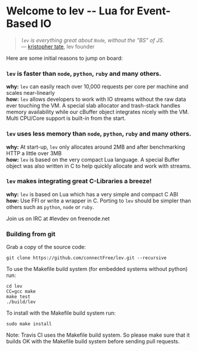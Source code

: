 # Welcome to lev -- Lua for Event-Based IO

> _`lev` is everything great about `Node`, without the "BS" of JS._  
― [kristopher tate](https://github.com/kristate), lev founder

Here are some initial reasons to jump on board:

### `lev` is faster than `node`, `python`, `ruby` and many others.
**why:** `lev` can easily reach over 10,000 requests per core per machine and scales near-linearly  
**how:** `lev` allows developers to work with IO streams without the raw data ever touching the VM. A special slab allocator and trash-stack handles memory availability while our cBuffer object integrates nicely with the VM. Multi CPU/Core support is built-in from the start.

### `lev` uses less memory than `node`, `python`, `ruby` and many others.
**why:** At start-up, `lev` only allocates around 2MB and after benchmarking HTTP a little over 3MB  
**how:** `lev` is based on the very compact Lua language. A special Buffer object was also written in C to help quickly allocate and work with streams.

### `lev` makes integrating great C-Libraries a breeze!
**why:** `lev` is based on Lua which has a very simple and compact C ABI  
**how:** Use FFI or write a wrapper in C. Porting to `lev` should be simpler than others such as `python`, `node` or `ruby`.


Join us on IRC at #levdev on freenode.net


### Building from git

Grab a copy of the source code:

`git clone https://github.com/connectFree/lev.git --recursive`


To use the Makefile build system (for embedded systems without python)
run:

```
cd lev
CC=gcc make
make test
./build/lev
```

To install with the Makefile build system run:

```
sudo make install
```

Note: Travis CI uses the Makefile build system. So please make sure that it builds OK with the Makefile build system before sending pull requests.
